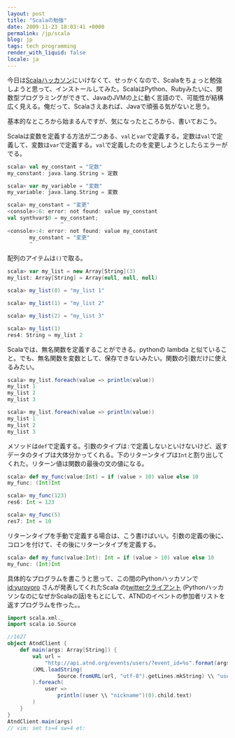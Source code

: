 ```yaml
---
layout: post
title: "Scalaの勉強"
date: 2009-11-23 18:03:41 +0000
permalink: /jp/scala
blog: jp
tags: tech programming
render_with_liquid: false
locale: ja
---
```


今日は[Scalaハッカソン](http://atnd.org/events/1627)にいけなくて、せっかくなので、Scalaをちょっと勉強しようと思って、インストールしてみた。ScalaはPython、Rubyみたいに、関数型プログラミングができて、JavaのJVMの上に動く言語ので、可能性が結構広く見える。俺だって、Scalaさえあれば、Javaで頑張る気がないと思う。

基本的なところから始まるんですが、気になったところから、書いておこう。

Scalaは変数を定義する方法が二つある、`val`と`var`で定義する。定数は`val`で定義して、変数は`var`で定義する。`val`で定義したのを変更しようとしたらエラーがでる。

```scala
scala> val my_constant = "定数"
my_constant: java.lang.String = 定数

scala> var my_variable = "変数"
my_variable: java.lang.String = 変数

scala> my_constant = "変更"
<console>:6: error: not found: value my_constant
val synthvar$0 = my_constant;
                 ^
<console>:4: error: not found: value my_constant
       my_constant = "変更"
       ^
```

配列のアイテムは`()`で取る。

```scala
scala> var my_list = new Array[String](3)
my_list: Array[String] = Array(null, null, null)

scala> my_list(0) = "my_list 1"

scala> my_list(1) = "my_list 2"

scala> my_list(2) = "my_list 3"

scala> my_list(1)
res4: String = my_list 2
```

Scalaでは、無名関数を定義することができる。pythonの lambda
と似ていること。でも、無名関数を変数として、保存できないみたい。関数の引数だけに使えるみたい。

```scala
scala> my_list.foreach(value => println(value))
my_list 1
my_list 2
my_list 3

scala> my_list.foreach(value => println(value))
my_list 1
my_list 2
my_list 3
```

メソッドは`def`で定義する。引数のタイプは`:`で定義しないといけないけど、返すデータのタイプは大体分かってくれる。下のリターンタイプは`Int`と割り出してくれた。リターン値は関数の最後の文の値になる。

```scala
scala> def my_func(value:Int) = if (value > 10) value else 10
my_func: (Int)Int

scala> my_func(123)
res6: Int = 123

scala> my_func(5)
res7: Int = 10
```

リターンタイプを手動で定義する場合は、こう書けばいい。引数の定義の後に、コロンを付けて、その後にリターンタイプを定義する。

```scala
scala> def my_func(value:Int): Int = if (value > 10) value else 10
my_func: (Int)Int
```

具体的なプログラムを書こうと思って、この間のPythonハッカソンで[id:yuroyoro](http://d.hatena.ne.jp/yuroyoro/) さんが発表してくれたScala の[twitterクライアント](http://gist.github.com/240614) (PythonハッカソンなのになぜかScalaの話)をもとにして、ATNDのイベントの参加者リストを返すプログラムを作った。。

```scala
import scala.xml._
import scala.io.Source

//1627
object AtndClient {
    def main(args: Array[String]) {
        val url =
            "http://api.atnd.org/events/users/?event_id=%s".format(args.first)
        (XML.loadString(
                Source.fromURL(url, "utf-8").getLines.mkString) \\ "user"
        ).foreach(
            user =>
                println((user \\ "nickname")(0).child.text)
        )
    }
}
AtndClient.main(args)
// vim: set ts=4 sw=4 et:
```
